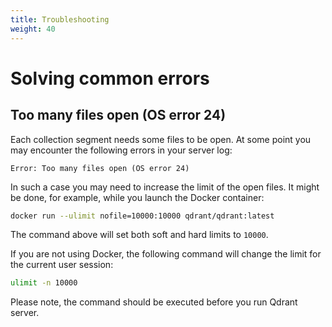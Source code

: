 ```yaml
---
title: Troubleshooting
weight: 40
---
```


# Solving common errors

## Too many files open (OS error 24)

Each collection segment needs some files to be open. At some point you may encounter the following errors in your server log:

```
Error: Too many files open (OS error 24)
```

In such a case you may need to increase the limit of the open files. It might be done, for example, while you launch the Docker container:

```bash
docker run --ulimit nofile=10000:10000 qdrant/qdrant:latest
```

The command above will set both soft and hard limits to `10000`.

If you are not using Docker, the following command will change the limit for the current user session:

```bash
ulimit -n 10000
```

Please note, the command should be executed before you run Qdrant server.
